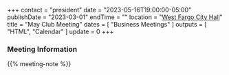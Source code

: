 +++
contact = "president"
date = "2023-05-16T19:00:00-05:00"
publishDate = "2023-03-01"
endTime = ""
location = "[West Fargo City Hall](/places/west-fargo-city-hall/)"
title = "May Club Meeting"
dates = [ "Business Meetings" ]
outputs = [ "HTML", "Calendar" ]
update = 0
+++
### Meeting Information

{{% meeting-note %}}
